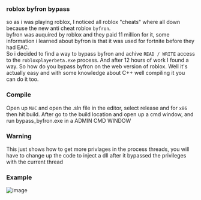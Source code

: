 ### roblox byfron bypass
so as i was playing roblox, I noticed all roblox "cheats" where all down because the new anti cheat roblox ``byfron``.<br>
byfron was auquired by roblox and they paid 11 million for it, some information i learned about byfron is that it was used for fortnite before they had EAC.<br>
So i decided to find a way to bypass byfron and achive ``READ / WRITE`` access to the ``robloxplayerbeta.exe`` process. And after 12 hours of work I found a way.
So how do you bypass byfron on the web version of roblox. Well it's actually easy and with some knowledge about C++ well compiling it you can do it too.


### Compile
Open up ``MVC`` and open the .sln file in the editor, select release and for ``x86`` then hit build.
After go to the build location and open up a cmd window, and run bypass_byfron.exe in a ADMIN CMD WINDOW

### Warning
This just shows how to get more privlages in the process threads, you will have to change up the code to inject a dll after it bypassed the privileges with the current thread 

### Example
![image](https://github.com/l4tt/byfron-bypass/assets/97377137/4d500717-93df-4cce-a2a3-e3c432570ea0)

